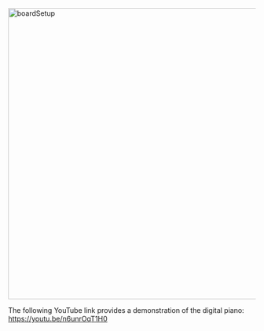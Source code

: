 <img width="792" height="591" alt="boardSetup" src="https://github.com/user-attachments/assets/4f8db775-69b4-4982-a6fe-4f758393e112" />

The following YouTube link provides a demonstration of the digital piano: https://youtu.be/n6unrOqT1H0

